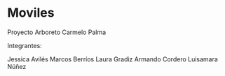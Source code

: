 # Moviles
Proyecto Arboreto Carmelo Palma

Integrantes:

Jessica Avilés
Marcos Berríos
Laura Gradiz
Armando Cordero
Luisamara Núñez
